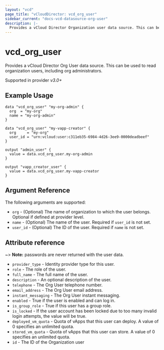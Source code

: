 ```yaml
---
layout: "vcd"
page_title: "vCloudDirector: vcd_org_user"
sidebar_current: "docs-vcd-datasource-org-user"
description: |-
  Provides a vCloud Director Organization user data source. This can be used to read organization users.
---
```


# vcd\_org\_user

Provides a vCloud Director Org User data source. This can be used to read organization users, including org administrators.

Supported in provider *v3.0+*


## Example Usage

```hcl
data "vcd_org_user" "my-org-admin" {
  org  = "my-org"
  name = "my-org-admin"
}

data "vcd_org_user" "my-vapp-creator" {
  org     = "my-org"
  user_id = "urn:vcloud:user:c311eb35-6984-4d26-3ee9-0000deadbeef"
}

output "admin_user" {
  value = data.vcd_org_user.my-org-admin
}

output "vapp_creator_user" {
  value = data.vcd_org_user.my-vapp-creator
}
```

## Argument Reference

The following arguments are supported:

* `org` - (Optional) The name of organization to which the user belongs. Optional if defined at provider level.
* `name` - (Optional) The name of the user. Required if `user_id` is not set.
* `user_id` - (Optional) The ID of the user. Required if `name` is not set.

## Attribute reference

~> **Note:** passwords are never returned with the user data.

* `provider_type` - Identity provider type for this user. 
* `role` - The role of the user. 
* `full_name` - The full name of the user.
* `description` - An optional description of the user.
* `telephone` - The Org User telephone number.
* `email_address` - The Org User email address.
* `instant_messaging` - The Org User instant messaging.
* `enabled` - True if the user is enabled and can log in.
* `is_group_role` - True if this user has a group role.
* `is_locked` - If the user account has been locked due to too many invalid login attempts, the value will be true. 
* `deployed_vm_quota` - Quota of vApps that this user can deploy. A value of 0 specifies an unlimited quota.
* `stored_vm_quota` -  Quota of vApps that this user can store. A value of 0 specifies an unlimited quota.
* `id` - The ID of the Organization user

